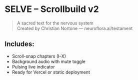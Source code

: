 # SELVE – Scrollbuild v2

> A sacred text for the nervous system  
> Created by Christian Nortone — neuroflora.ai/testament

## Includes:
- Scroll-snap chapters (I–X)
- Background audio with mute toggle
- Pulsing live indicator
- Ready for Vercel or static deployment